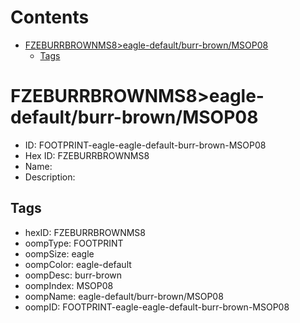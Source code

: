 



Contents
========

* [FZEBURRBROWNMS8>eagle-default/burr-brown/MSOP08](#fzeburrbrownms8eagle-defaultburr-brownmsop08)
	* [Tags](#tags)

# FZEBURRBROWNMS8>eagle-default/burr-brown/MSOP08

- ID: FOOTPRINT-eagle-eagle-default-burr-brown-MSOP08
- Hex ID: FZEBURRBROWNMS8
- Name: 
- Description: 

## Tags

- hexID: FZEBURRBROWNMS8
- oompType: FOOTPRINT
- oompSize: eagle
- oompColor: eagle-default
- oompDesc: burr-brown
- oompIndex: MSOP08
- oompName: eagle-default/burr-brown/MSOP08
- oompID: FOOTPRINT-eagle-eagle-default-burr-brown-MSOP08
